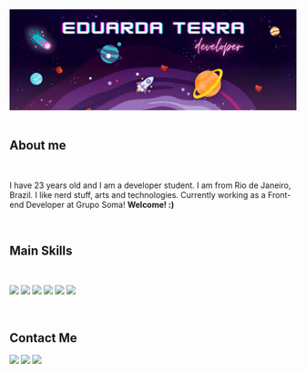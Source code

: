 <div align="center">
<img src="./.github/header-eduarda.png" alt="eduarda terra"/>
</div>
<br>

## About me

<br>
<p>I have 23 years old and I am a developer student. I am from Rio de Janeiro, Brazil. I like nerd stuff, arts and technologies. Currently working as a Front-end Developer at Grupo Soma! <strong>Welcome! :)</strong> </p>
<br>

## Main Skills

<br>
<p align="left">

<img src="https://img.shields.io/badge/JavaScript-F7DF1E?style=for-the-badge&logo=javascript&logoColor=black" />
<img src="https://img.shields.io/badge/TypeScript-007ACC?style=for-the-badge&logo=typescript&logoColor=white" />
<img src="https://img.shields.io/badge/React-20232A?style=for-the-badge&logo=react&logoColor=61DAF"/>
<img src="https://img.shields.io/badge/CSS3-1572B6?style=for-the-badge&logo=css3&logoColor=white"/>
<img src="https://img.shields.io/badge/Node.js-43853D?style=for-the-badge&logo=node.js&logoColor=white" />
<img src="https://img.shields.io/badge/Express.js-404D59?style=for-the-badge&logo=express&logoColor=white" />

</p><br>

## Contact Me

<p align="left">

<a href="mailto:eduardapterra98@gmail.com"><img src="https://img.shields.io/badge/Gmail-D14836?style=for-the-badge&logo=gmail&logoColor=white" /></a>
<a href="https://www.linkedin.com/in/eduarda-terra-65a38119b/"><img src="https://img.shields.io/badge/LinkedIn-0077B5?style=for-the-badge&logo=linkedin&logoColor=white&link=https://www.linkedin.com/in/eduarda-terra-65a38119b/" /></a>
<a href="https://www.instagram.com/eduardaterra/"><img src="https://img.shields.io/badge/Instagram-E4405F?style=for-the-badge&logo=instagram&logoColor=white&link=https://www.instagram.com/eduardaterra/"/></a>

</p>
